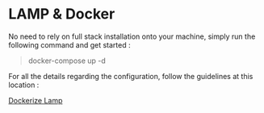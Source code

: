 # LAMP & Docker

No need to rely on full stack installation onto your machine, simply run the following command and get started :

> docker-compose up -d

For all the details regarding the configuration, follow the guidelines at this location :

[Dockerize Lamp](https://linkstraffic.net/dockerize-lamp/)
